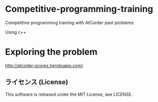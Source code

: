 # Competitive-programming-training
Competitive programming training with AtCorder past problems

Using c++

# Exploring the problem

http://atcoder-scores.herokuapp.com/

## ライセンス (License)

This software is released under the MIT License, see LICENSE.

